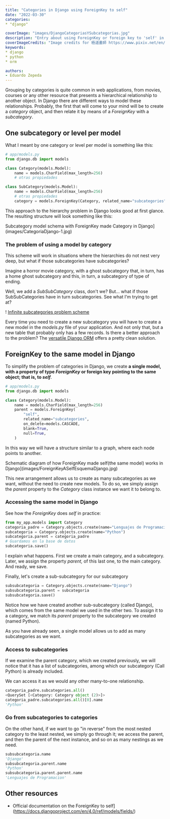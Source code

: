 ```yaml
---
title: "Categories in Django using ForeignKey to self"
date: "2022-03-30"
categories:
* "django"

coverImage: "images/DjangoCategoriasYSubcategorias.jpg"
description: "Entry about using ForeignKey or foreign key to 'self' in Django to create hierarchical structures or unbounded categories."
coverImageCredits: "Image credits for 極道畫師 https://www.pixiv.net/en/users/7140895"
keywords:
* django
* python
* orm

authors:
- Eduardo Zepeda
---
```


Grouping by categories is quite common in web applications, from movies, courses or any other resource that presents a hierarchical relationship to another object. In Django there are different ways to model these relationships. Probably, the first that will come to your mind will be to create a _category_ object, and then relate it by means of a _ForeignKey_ with a _subcategory_.

## One subcategory or level per model

What I meant by one category or level per model is something like this:

```python
# app/models.py
from django.db import models

class Category(models.Model):
    name = models.CharField(max_length=256)
    # otras propiedades

class SubCategory(models.Model):
    name = models.CharField(max_length=256)
    # otras propiedades
    category = models.ForeignKey(Category, related_name="subcategories", blank=True, null=True, on_delete=models.CASCADE)
```

This approach to the hierarchy problem in Django looks good at first glance. The resulting structure will look something like this:

Subcategory model schema with ForeignKey made Category in Django](images/CategoriaDjango-1.jpg)

### The problem of using a model by category

This scheme will work in situations where the hierarchies do not nest very deep, but what if those subcategories have subcategories?

Imagine a horror movie category, with a ghost subcategory that, in turn, has a home ghost subcategory and this, in turn, a subcategory of type of ending.

Well, we add a _SubSubCategory_ class, don't we? But... what if those SubSubCategories have in turn subcategories. See what I'm trying to get at?

! [Infinite subcategories problem scheme](images/ProblemaCategoriesDjango.jpg)

Every time you need to create a new subcategory you will have to create a new model in the _models.py_ file of your application. And not only that, but a new table that probably only has a few records. Is there a better approach to the problem? The [versatile Django ORM](/why-should-you-use-django-framework/) offers a pretty clean solution.

## ForeignKey to the same model in Django

To simplify the problem of categories in Django, we create **a single model, with a property of type _ForeignKey_ or foreign key pointing to the same object; that is, to _self_**.

```python
# app/models.py
from django.db import models

class Category(models.Model):
    name = models.CharField(max_length=256)
    parent = models.ForeignKey(
        "self",
        related_name="subcategories",
        on_delete=models.CASCADE,
        blank=True,
        null=True,
    )
```

In this way we will have a structure similar to a graph, where each node points to another.

Schematic diagram of how ForeignKey made self(the same model) works in Django](images/ForeignKeyASelfEsquemaDjango.jpg)

This new arrangement allows us to create as many subcategories as we want, without the need to create new models. To do so, we simply assign the _parent_ property to the _Category_ class instance we want it to belong to.

### Accessing the same model in Django

See how the _ForeignKey_ does _self_ in practice:

```python
from my_app.models import Category
categoria_padre = Category.objects.create(name="Lenguajes de Programacion")
subcategoria = Category.objects.create(name="Python")
subcategoria.parent = categoria_padre
# Guardamos en la base de datos
subcategoria.save()
```

I explain what happens. First we create a main category, and a subcategory. Later, we assign the property _parent,_ of this last one, to the main category. And ready, we save.

Finally, let's create a sub-subcategory for our subcategory

```python
subsubcategoria = Category.objects.create(name="Django")
subsubcategoria.parent = subcategoria
subsubcategoria.save()
```

Notice how we have created another sub-subcategory (called Django), which comes from the same model we used in the other two. To assign it to a category, we match its _parent_ property to the subcategory we created (named Python).

As you have already seen, a single model allows us to add as many subcategories as we want.

### Access to subcategories

If we examine the parent category, which we created previously, we will notice that it has a list of subcategories, among which our subcategory (Call Python) is already included.

We can access it as we would any other many-to-one relationship.

```python
categoria_padre.subcategories.all()
<QuerySet [<Category: Category object (2)>]>
categoria_padre.subcategories.all()[0].name
'Python'
```

### Go from subcategories to categories

On the other hand, if we want to go "in reverse" from the most nested category to the least nested, we simply go through it; we access the parent, and then the parent of the next instance, and so on as many nestings as we need.

```python
subsubcategoria.name
'Django'
subsubcategoria.parent.name
'Python'
subsubcategoria.parent.parent.name
'Lenguajes de Programacion'
```

## Other resources

* Official documentation on the ForeignKey to self](https://docs.djangoproject.com/en/4.0/ref/models/fields/)